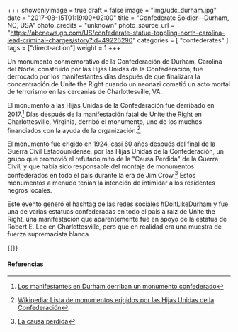 +++
showonlyimage = true
draft = false
image = "img/udc_durham.jpg"
date = "2017-08-15T01:19:00+02:00"
title = "Confederate Soldier—Durham, NC, USA"
photo_credits = "unknown"
photo_source_url = "https://abcnews.go.com/US/confederate-statue-toppling-north-carolina-lead-criminal-charges/story?id=49226290"
categories = [ "confederates" ]
tags = ["direct-action"]
weight = 1
+++

Un monumento conmemorativo de la Confederación de Durham, Carolina del Norte, construido por las Hijas Unidas de la Confederación, fue derrocado por los manifestantes días después de que finalizara la concentración de Unite the Right cuando un neonazi cometió un acto mortal de terrorismo en las cercanias de Charlottesville, VA.

<!--more-->

El monumento a las Hijas Unidas de la Confederación fue derribado en 2017.[^1] Días después de la manifestación fatal de Unite the Right en Charlottesville, Virginia, derribó el monumento, uno de los muchos financiados con la ayuda de la organización.[^2]

El monumento fue erigido en 1924, casi 60 años después del final de la Guerra Civil Estadounidense, por las Hijas Unidas de la Confederación, un grupo que promovió el refutado mito de la "Causa Perdida" de la Guerra Civil, y que había sido responsable del montaje de monumentos confederados en todo el país durante la era de Jim Crow.[^3] Estos monumentos a menudo tenían la intención de intimidar a los residentes negros locales.

Este evento generó el hashtag de las redes sociales [#DoItLikeDurham](https://doitlikedurham.org/) y fue una de varias estatuas confederadas en todo el país a raíz de Unite the Right, una manifestación que aparentemente fue en apoyo de la estatua de Robert E. Lee en Charlottesville, pero que en realidad era una muestra de fuerza supremacista blanca.

{{<youtube H-uAZa4H1vk>}}
<br>

#### Referencias

[^1]: [Los manifestantes en Durham derriban un monumento confederado](https://www.nytimes.com/2017/08/14/us/protesters-in-durham-topple-a-confederate-monument.html)

[^2]: [Wikipedia: Lista de monumentos erigidos por las Hijas Unidas de la Confederación](https://en.wikipedia.org/wiki/List_of_monuments_erected_by_the_United_Daughters_of_the_Confederacy)

[^3]: [La causa perdida](https://www.encyclopediavirginia.org/Lost_Cause_The)

